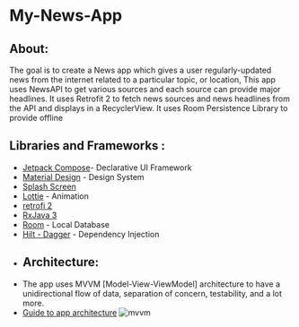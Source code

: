 # My-News-App
## About:
The goal is to create a News app which gives a user regularly-updated news from the internet related to a particular topic, or location,
This app uses NewsAPI to get various sources and each source can provide major headlines. It uses Retrofit 2 to fetch news sources and news headlines from the API and displays in a RecyclerView. It uses Room Persistence Library to provide offline 
## Libraries and Frameworks :
- [Jetpack Compose](https://developer.android.com/jetpack/compose)- Declarative UI Framework
- [Material Design](https://material.io/design) - Design System
- [Splash Screen](https://developer.android.com/reference/android/window/SplashScreen)
- [Lottie](https://github.com/airbnb/lottie-android) - Animation
- [retrofi 2](https://square.github.io/retrofit/)
- [RxJava 3](https://github.com/ReactiveX/RxJava)
- [Room](https://developer.android.com/jetpack/androidx/releases/room) - Local Database
- [Hilt - Dagger](https://developer.android.com/training/dependency-injection/hilt-android) - Dependency Injection
- ## Architecture:
- The app uses MVVM [Model-View-ViewModel] architecture to have a unidirectional flow of data, separation of concern, testability, and a lot more.
- [Guide to app architecture](https://proandroiddev.com/building-modern-apps-using-the-android-architecture-guidelines-3238fff96f14)
![mvvm](https://user-images.githubusercontent.com/88562339/140253495-0ae0eb51-8b74-4e70-80f8-2ab47b628ae8.png)
